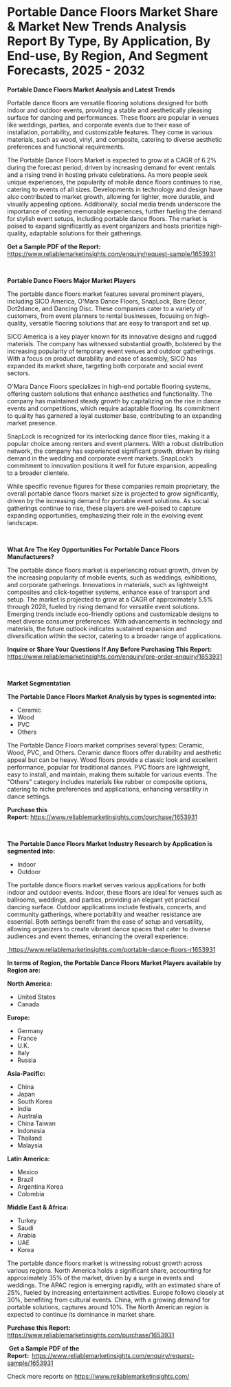 <p><h1>Portable Dance Floors Market Share & Market New Trends Analysis Report By Type, By Application, By End-use, By Region, And Segment Forecasts, 2025 - 2032</h1></p><p><strong>Portable Dance Floors Market Analysis and Latest Trends</strong></p>
<p><p>Portable dance floors are versatile flooring solutions designed for both indoor and outdoor events, providing a stable and aesthetically pleasing surface for dancing and performances. These floors are popular in venues like weddings, parties, and corporate events due to their ease of installation, portability, and customizable features. They come in various materials, such as wood, vinyl, and composite, catering to diverse aesthetic preferences and functional requirements.</p><p>The Portable Dance Floors Market is expected to grow at a CAGR of 6.2% during the forecast period, driven by increasing demand for event rentals and a rising trend in hosting private celebrations. As more people seek unique experiences, the popularity of mobile dance floors continues to rise, catering to events of all sizes. Developments in technology and design have also contributed to market growth, allowing for lighter, more durable, and visually appealing options. Additionally, social media trends underscore the importance of creating memorable experiences, further fueling the demand for stylish event setups, including portable dance floors. The market is poised to expand significantly as event organizers and hosts prioritize high-quality, adaptable solutions for their gatherings.</p></p>
<p><strong>Get a Sample PDF of the Report:&nbsp;</strong> <a href="https://www.reliablemarketinsights.com/enquiry/request-sample/1653931?utm_campaign=2538&utm_medium=2&utm_source=Github&utm_content=ia&utm_term=07032025&utm_id=portable-dance-floors">https://www.reliablemarketinsights.com/enquiry/request-sample/1653931</a></p>
<p>&nbsp;</p>
<p><strong>Portable Dance Floors Major Market Players</strong></p>
<p><p>The portable dance floors market features several prominent players, including SICO America, O'Mara Dance Floors, SnapLock, Bare Decor, Dot2dance, and Dancing Disc. These companies cater to a variety of customers, from event planners to rental businesses, focusing on high-quality, versatile flooring solutions that are easy to transport and set up.</p><p>SICO America is a key player known for its innovative designs and rugged materials. The company has witnessed substantial growth, bolstered by the increasing popularity of temporary event venues and outdoor gatherings. With a focus on product durability and ease of assembly, SICO has expanded its market share, targeting both corporate and social event sectors.</p><p>O'Mara Dance Floors specializes in high-end portable flooring systems, offering custom solutions that enhance aesthetics and functionality. The company has maintained steady growth by capitalizing on the rise in dance events and competitions, which require adaptable flooring. Its commitment to quality has garnered a loyal customer base, contributing to an expanding market presence.</p><p>SnapLock is recognized for its interlocking dance floor tiles, making it a popular choice among renters and event planners. With a robust distribution network, the company has experienced significant growth, driven by rising demand in the wedding and corporate event markets. SnapLock’s commitment to innovation positions it well for future expansion, appealing to a broader clientele.</p><p>While specific revenue figures for these companies remain proprietary, the overall portable dance floors market size is projected to grow significantly, driven by the increasing demand for portable event solutions. As social gatherings continue to rise, these players are well-poised to capture expanding opportunities, emphasizing their role in the evolving event landscape.</p></p>
<p>&nbsp;</p>
<p><strong>What Are The Key Opportunities For Portable Dance Floors Manufacturers?</strong></p>
<p><p>The portable dance floors market is experiencing robust growth, driven by the increasing popularity of mobile events, such as weddings, exhibitions, and corporate gatherings. Innovations in materials, such as lightweight composites and click-together systems, enhance ease of transport and setup. The market is projected to grow at a CAGR of approximately 5.5% through 2028, fueled by rising demand for versatile event solutions. Emerging trends include eco-friendly options and customizable designs to meet diverse consumer preferences. With advancements in technology and materials, the future outlook indicates sustained expansion and diversification within the sector, catering to a broader range of applications.</p></p>
<p><strong>Inquire or Share Your Questions If Any Before Purchasing This Report:</strong> <a href="https://www.reliablemarketinsights.com/enquiry/pre-order-enquiry/1653931?utm_campaign=2538&utm_medium=2&utm_source=Github&utm_content=ia&utm_term=07032025&utm_id=portable-dance-floors">https://www.reliablemarketinsights.com/enquiry/pre-order-enquiry/1653931</a></p>
<p>&nbsp;</p>
<p><strong>Market Segmentation</strong></p>
<p><strong>The Portable Dance Floors Market Analysis by types is segmented into:</strong></p>
<p><ul><li>Ceramic</li><li>Wood</li><li>PVC</li><li>Others</li></ul></p>
<p><p>The Portable Dance Floors market comprises several types: Ceramic, Wood, PVC, and Others. Ceramic dance floors offer durability and aesthetic appeal but can be heavy. Wood floors provide a classic look and excellent performance, popular for traditional dances. PVC floors are lightweight, easy to install, and maintain, making them suitable for various events. The "Others" category includes materials like rubber or composite options, catering to niche preferences and applications, enhancing versatility in dance settings.</p></p>
<p><strong>Purchase this Report:&nbsp;</strong><a href="https://www.reliablemarketinsights.com/purchase/1653931?utm_campaign=2538&utm_medium=2&utm_source=Github&utm_content=ia&utm_term=07032025&utm_id=portable-dance-floors">https://www.reliablemarketinsights.com/purchase/1653931</a></p>
<p>&nbsp;</p>
<p><strong>The Portable Dance Floors Market Industry Research by Application is segmented into:</strong></p>
<p><ul><li>Indoor</li><li>Outdoor</li></ul></p>
<p><p>The portable dance floors market serves various applications for both indoor and outdoor events. Indoor, these floors are ideal for venues such as ballrooms, weddings, and parties, providing an elegant yet practical dancing surface. Outdoor applications include festivals, concerts, and community gatherings, where portability and weather resistance are essential. Both settings benefit from the ease of setup and versatility, allowing organizers to create vibrant dance spaces that cater to diverse audiences and event themes, enhancing the overall experience.</p></p>
<p><a href="https://www.reliablemarketinsights.com/portable-dance-floors-r1653931?utm_campaign=2538&utm_medium=2&utm_source=Github&utm_content=ia&utm_term=07032025&utm_id=portable-dance-floors">&nbsp;https://www.reliablemarketinsights.com/portable-dance-floors-r1653931</a></p>
<p><strong>In terms of Region, the Portable Dance Floors Market Players available by Region are:</strong></p>
<p>
    <p> <strong> North America: </strong>
        <ul>
            <li>United States</li>
            <li>Canada</li>
        </ul>
        </p> 
    <p> <strong> Europe: </strong>
        <ul>
            <li>Germany</li>
            <li>France</li>
            <li>U.K.</li>
            <li>Italy</li>
            <li>Russia</li>
        </ul>
        </p> 
    <p> <strong> Asia-Pacific: </strong>
        <ul>
            <li>China</li>
            <li>Japan</li>
            <li>South Korea</li>
            <li>India</li>
            <li>Australia</li>
            <li>China Taiwan</li>
            <li>Indonesia</li>
            <li>Thailand</li>
            <li>Malaysia</li>
        </ul>
        </p> 
    <p> <strong> Latin America: </strong>
        <ul>
            <li>Mexico</li>
            <li>Brazil</li>
            <li>Argentina Korea</li>
            <li>Colombia</li>
        </ul>
        </p> 
    <p> <strong> Middle East & Africa: </strong>
        <ul>
            <li>Turkey</li>
            <li>Saudi</li>
            <li>Arabia</li>
            <li>UAE</li>
            <li>Korea</li>
        </ul>
    </p>
    </p>
<p><p>The portable dance floors market is witnessing robust growth across various regions. North America holds a significant share, accounting for approximately 35% of the market, driven by a surge in events and weddings. The APAC region is emerging rapidly, with an estimated share of 25%, fueled by increasing entertainment activities. Europe follows closely at 30%, benefiting from cultural events. China, with a growing demand for portable solutions, captures around 10%. The North American region is expected to continue its dominance in market share.</p></p>
<p><strong>Purchase this Report: </strong><a href="https://www.reliablemarketinsights.com/purchase/1653931?utm_campaign=2538&utm_medium=2&utm_source=Github&utm_content=ia&utm_term=07032025&utm_id=portable-dance-floors">https://www.reliablemarketinsights.com/purchase/1653931</a></p>
<p>&nbsp;<strong>Get a Sample PDF of the Report:&nbsp;&nbsp;</strong><a href="https://www.reliablemarketinsights.com/enquiry/request-sample/1653931?utm_campaign=2538&utm_medium=2&utm_source=Github&utm_content=ia&utm_term=07032025&utm_id=portable-dance-floors">https://www.reliablemarketinsights.com/enquiry/request-sample/1653931</a></p>
<p><strong></strong></p>
<p>Check more reports on <a href="https://www.reliablemarketinsights.com/?utm_campaign=2538&utm_medium=2&utm_source=Github&utm_content=ia&utm_term=07032025&utm_id=portable-dance-floors">https://www.reliablemarketinsights.com/</a></p>